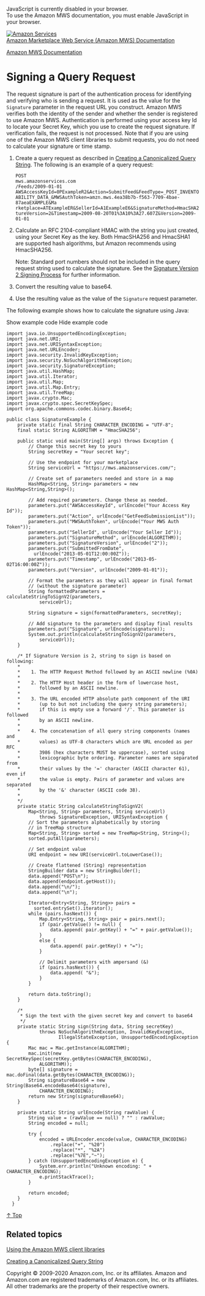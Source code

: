 <div id="MWSDX_noscript">

JavaScript is currently disabled in your browser.  
To use the Amazon MWS documentation, you must enable JavaScript in your
browser.

</div>

<div id="MWSDX_divtop">

[![Amazon
Services](https://images-na.ssl-images-amazon.com/images/G/08/mwsportal/fr_FR/amazonservices.gif "Amazon Services")](http://services.amazon.fr)  
<span id="MWSDX_titlebar">[Amazon Marketplace Web Service (Amazon MWS)
Documentation](https://developer.amazonservices.fr/gp/mws/docs.html)</span>

</div>

<div id="MWSDX_divbottom">

<div id="MWSDX_divleft">

<div id="MWSDX_toc">

</div>

</div>

<div id="MWSDX_divright">

<div id="MWSDX_content">

<span id="MWSDX_breadcrumbs">[Amazon MWS
Documentation](https://developer.amazonservices.fr/gp/mws/docs.html)</span>

Signing a Query Request
=======================

<div class="body">

The request signature is part of the authentication process for
identifying and verifying who is sending a request. It is used as the
value for the `Signature` parameter in the request URL you construct.
<span class="ph">Amazon MWS</span> verifies both the identity of the
sender and whether the sender is registered to use <span
class="ph">Amazon MWS</span>. Authentication is performed using your
access key Id to locate your Secret Key, which you use to create the
request signature. If verification fails, the request is not processed.
Note that if you are using one of the <span class="ph">Amazon MWS</span>
client libraries to submit requests, you do not need to calculate your
signature or time stamp.

1.  Create a query request as described in
    <a href="DG_QueryString.md" class="xref">Creating a Canonicalized Query String</a>.
    The following is an example of a query request:

        POST
        mws.amazonservices.com 
        /Feeds/2009-01-01
        AWSAccessKeyId=0PExampleR2&Action=SubmitFeed&FeedType=_POST_INVENTORY_AVAIL
        ABILITY_DATA_&MWSAuthToken=amzn.mws.4ea38b7b-f563-7709-4bae-87aeaEXAMPLE&Ma
        rketplace=ATExampleER&SellerId=A1ExampleE6&SignatureMethod=HmacSHA256&Signa
        tureVersion=2&Timestamp=2009-08-20T01%3A10%3A27.607Z&Version=2009-01-01

2.  Calculate an RFC 2104-compliant HMAC with the string you just
    created, using your Secret Key as the key. Both HmacSHA256 and
    HmacSHA1 are supported hash algorithms, but Amazon recommends using
    HmacSHA256.
    <div class="note note">

    <span class="notetitle">Note:</span> Standard port numbers should
    not be included in the query request string used to calculate the
    signature. See the
    <a href="http://docs.aws.amazon.com/general/latest/gr/signature-version-2.md" class="xref">Signature Version 2 Signing Process</a>
    for further information.

    </div>

3.  Convert the resulting value to base64.

4.  Use the resulting value as the value of the `Signature` request
    parameter.

The following example shows how to calculate the signature using Java:

<span class="ph expander"> <span class="keyword parmname xshow">Show
example code</span> <span class="keyword parmname xhide">Hide example
code</span> </span>

<div class="section">

<div class="sectiondiv content">

    import java.io.UnsupportedEncodingException;
    import java.net.URI;
    import java.net.URISyntaxException;
    import java.net.URLEncoder;
    import java.security.InvalidKeyException;
    import java.security.NoSuchAlgorithmException;
    import java.security.SignatureException;
    import java.util.HashMap;
    import java.util.Iterator;
    import java.util.Map;
    import java.util.Map.Entry;
    import java.util.TreeMap;
    import javax.crypto.Mac;
    import javax.crypto.spec.SecretKeySpec;
    import org.apache.commons.codec.binary.Base64;

    public class SignatureExample {
        private static final String CHARACTER_ENCODING = "UTF-8";
        final static String ALGORITHM = "HmacSHA256";

        public static void main(String[] args) throws Exception {
            // Change this secret key to yours
            String secretKey = "Your secret key";

            // Use the endpoint for your marketplace
            String serviceUrl = "https://mws.amazonservices.com/";

            // Create set of parameters needed and store in a map
            HashMap<String, String> parameters = new HashMap<String,String>();

            // Add required parameters. Change these as needed.
            parameters.put("AWSAccessKeyId", urlEncode("Your Access Key Id"));
            parameters.put("Action", urlEncode("GetFeedSubmissionList"));
            parameters.put("MWSAuthToken", urlEncode("Your MWS Auth Token"));
            parameters.put("SellerId", urlEncode("Your Seller Id"));
            parameters.put("SignatureMethod", urlEncode(ALGORITHM));
            parameters.put("SignatureVersion", urlEncode("2"));
            parameters.put("SubmittedFromDate",
              urlEncode("2013-05-01T12:00:00Z"));
            parameters.put("Timestamp", urlEncode("2013-05-02T16:00:00Z"));
            parameters.put("Version", urlEncode("2009-01-01"));

            // Format the parameters as they will appear in final format
            // (without the signature parameter)
            String formattedParameters = calculateStringToSignV2(parameters,
                serviceUrl);

            String signature = sign(formattedParameters, secretKey);

            // Add signature to the parameters and display final results
            parameters.put("Signature", urlEncode(signature));
            System.out.println(calculateStringToSignV2(parameters,
                serviceUrl));
        }

        /* If Signature Version is 2, string to sign is based on following:
        *
        *    1. The HTTP Request Method followed by an ASCII newline (%0A)
        *
        *    2. The HTTP Host header in the form of lowercase host,
        *       followed by an ASCII newline.
        *
        *    3. The URL encoded HTTP absolute path component of the URI
        *       (up to but not including the query string parameters);
        *       if this is empty use a forward '/'. This parameter is followed
        *       by an ASCII newline.
        *
        *    4. The concatenation of all query string components (names and
        *       values) as UTF-8 characters which are URL encoded as per RFC
        *       3986 (hex characters MUST be uppercase), sorted using
        *       lexicographic byte ordering. Parameter names are separated from
        *       their values by the '=' character (ASCII character 61), even if
        *       the value is empty. Pairs of parameter and values are separated
        *       by the '&' character (ASCII code 38).
        *
        */
        private static String calculateStringToSignV2(
            Map<String, String> parameters, String serviceUrl)
                throws SignatureException, URISyntaxException {
            // Sort the parameters alphabetically by storing
            // in TreeMap structure
            Map<String, String> sorted = new TreeMap<String, String>();
            sorted.putAll(parameters);

            // Set endpoint value
            URI endpoint = new URI(serviceUrl.toLowerCase());

            // Create flattened (String) representation
            StringBuilder data = new StringBuilder();
            data.append("POST\n");
            data.append(endpoint.getHost());
            data.append("\n/");
            data.append("\n");

            Iterator<Entry<String, String>> pairs =
              sorted.entrySet().iterator();
            while (pairs.hasNext()) {
                Map.Entry<String, String> pair = pairs.next();
                if (pair.getValue() != null) {
                    data.append( pair.getKey() + "=" + pair.getValue());
                }
                else {
                    data.append( pair.getKey() + "=");
                }

                // Delimit parameters with ampersand (&)
                if (pairs.hasNext()) {
                    data.append( "&");
                }
            }

            return data.toString();
        }

        /*
         * Sign the text with the given secret key and convert to base64
         */
        private static String sign(String data, String secretKey)
                throws NoSuchAlgorithmException, InvalidKeyException,
                       IllegalStateException, UnsupportedEncodingException {
            Mac mac = Mac.getInstance(ALGORITHM);
            mac.init(new SecretKeySpec(secretKey.getBytes(CHARACTER_ENCODING),
                ALGORITHM));
            byte[] signature = mac.doFinal(data.getBytes(CHARACTER_ENCODING));
            String signatureBase64 = new String(Base64.encodeBase64(signature),
                CHARACTER_ENCODING);
            return new String(signatureBase64);
        }

        private static String urlEncode(String rawValue) {
            String value = (rawValue == null) ? "" : rawValue;
            String encoded = null;

            try {
                encoded = URLEncoder.encode(value, CHARACTER_ENCODING)
                    .replace("+", "%20")
                    .replace("*", "%2A")
                    .replace("%7E","~");
            } catch (UnsupportedEncodingException e) {
                System.err.println("Unknown encoding: " + CHARACTER_ENCODING);
                e.printStackTrace();
            }

            return encoded;
        }
      }

<a href="#DG_ClientLibraries__Signatures" class="xref">↑ Top</a>

</div>

</div>

</div>

<div id="RelatedTopics" class="topic nested1">

Related topics
--------------

<div class="body">

<a href="DG_ClientLibraries.md" class="xref">Using the Amazon MWS client libraries</a>

<a href="DG_QueryString.md" class="xref">Creating a Canonicalized Query String</a>

</div>

</div>

<div id="MWSDX_footer">

Copyright © 2009-2020 Amazon.com, Inc. or its affiliates. Amazon and
Amazon.com are registered trademarks of Amazon.com, Inc. or its
affiliates. All other trademarks are the property of their respective
owners.

</div>

</div>

</div>

<div style="clear: both;">

</div>

</div>

